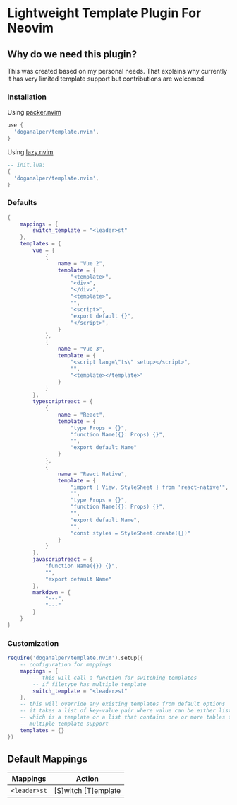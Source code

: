 # Lightweight Template Plugin For Neovim

## Why do we need this plugin?

This was created based on my personal needs. That explains why currently it has very limited template support but contributions are welcomed.

### Installation

Using [packer.nvim](https://github.com/wbthomason/packer.nvim)

```lua
use {
  'doganalper/template.nvim', 
}
```

Using [lazy.nvim](https://github.com/folke/lazy.nvim)

```lua
-- init.lua:
{
  'doganalper/template.nvim', 
}
```

### Defaults

```lua
{
	mappings = {
		switch_template = "<leader>st"
	},
	templates = {
		vue = {
			{
				name = "Vue 2",
				template = {
					"<template>",
					"<div>",
					"</div>",
					"<template>",
					"",
					"<script>",
					"export default {}",
					"</script>",
				}
			},
			{
				name = "Vue 3",
				template = {
					"<script lang=\"ts\" setup></script>",
					"",
					"<template></template>"
				}
			}
		},
		typescriptreact = {
			{
				name = "React",
				template = {
					"type Props = {}",
					"function Name({}: Props) {}",
					"",
					"export default Name"
				}
			},
			{
				name = "React Native",
				template = {
					"import { View, StyleSheet } from 'react-native'",
					"",
					"type Props = {}",
					"function Name({}: Props) {}",
					"",
					"export default Name",
					"",
					"const styles = StyleSheet.create({})"
				}
			}
		},
		javascriptreact = {
			"function Name({}) {}",
			"",
			"export default Name"
		},
		markdown = {
			"---",
			"---"
		}
	}
}
```


### Customization

```lua
require('doganalper/template.nvim').setup({
    -- configuration for mappings
    mappings = {
        -- this will call a function for switching templates
        -- if filetype has multiple template
        switch_template = "<leader>st"
    },
    -- this will override any existing templates from default options
    -- it takes a list of key-value pair where value can be either list
    -- which is a template or a list that contains one or more tables for
    -- multiple template support
    templates = {}
})
```

## Default Mappings

| Mappings       | Action                                               |
|----------------|------------------------------------------------------|
| `<leader>st` |  [S]witch [T]emplate                                           |
